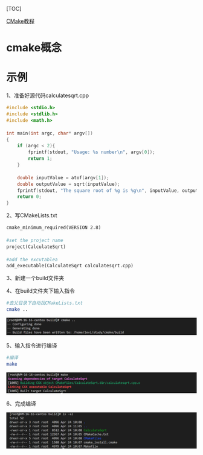 [TOC]

[CMake教程](https://blog.csdn.net/weixin_43669941/article/details/112913301)

# cmake概念







# 示例

1、准备好源代码calculatesqrt.cpp

```c++
#include <stdio.h>
#include <stdlib.h>
#include <math.h>

int main(int argc, char* argv[])
{
	if (argc < 2){
		fprintf(stdout, "Usage: %s number\n", argv[0]);
		return 1;
	}

	double inputValue = atof(argv[1]);
	double outputValue = sqrt(inputValue);
	fprintf(stdout, "The square root of %g is %g\n", inputValue, outputValue);
	return 0;
}
```

2、写CMakeLists.txt

```makefile
cmake_minimum_required(VERSION 2.8)

#set the project name
project(CalculateSqrt)

#add the excutablea
add_executable(CalculateSqrt calculatesqrt.cpp)
```

3、新建一个build文件夹

4、在build文件夹下输入指令

```bash
#去父目录下自动找CMakeLists.txt
cmake ..
```

![20220424162930](..\img\20220424162930.png)

5、输入指令进行编译

```bash
#编译
make
```

![20220424163048](..\img\20220424163048.png)

6、完成编译

![20220424163253](..\img\20220424163253.png)
